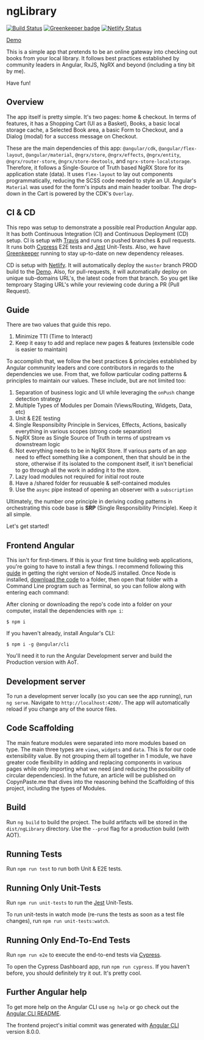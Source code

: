 # ngLibrary

[![Build Status](https://travis-ci.com/mrWh1te/ngLibrary.svg?branch=master)](https://travis-ci.com/mrWh1te/ngLibrary) [![Greenkeeper badge](https://badges.greenkeeper.io/mrWh1te/ngLibrary.svg)](https://greenkeeper.io/) [![Netlify Status](https://api.netlify.com/api/v1/badges/c41968d0-1b4e-4a0d-91a3-bdfec3f32305/deploy-status)](https://app.netlify.com/sites/nglibrary-demo/deploys)

[Demo](http://nglibrary-demo.netlify.com)

This is a simple app that pretends to be an online gateway into checking out books from your local library. It follows best practices established by community leaders in Angular, RxJS, NgRX and beyond (including a tiny bit by me).

Have fun!

## Overview

The app itself is pretty simple. It's two pages: home & checkout. In terms of features, it has a Shopping Cart (UI as a Basket), Books, a basic local storage cache, a Selected Book area, a basic Form to Checkout, and a Dialog (modal) for a success message on Checkout.

These are the main dependencies of this app: `@angular/cdk`, `@angular/flex-layout`, `@angular/material`, `@ngrx/store`, `@ngrx/effects`, `@ngrx/entity`, `@ngrx/router-store`, `@ngrx/store-devtools`, and `ngrx-store-localstorage`. Therefore, it follows a Single-Source of Truth based NgRX Store for its application state (data). It uses `flex-layout` to lay out components programmatically, reducing the SCSS code needed to style an UI. Angular's `Material` was used for the form's inputs and main header toolbar. The drop-down in the Cart is powered by the CDK's `Overlay`. 

## CI & CD

This repo was setup to demonstrate a possible real Production Angular app. It has both Continuous Integration (CI) and Continuous Deployment (CD) setup. CI is setup with [Travis](https://travis-ci.com) and runs on pushed branches & pull requests. It runs both [Cypress](https://cypress.io) E2E tests and [Jest](https://jestjs.io/) Unit-Tests. Also, we have [Greenkeeper](https://greenkeeper.io/) running to stay up-to-date on new dependency releases. 

CD is setup with [Netlify](https://netlify.com). It will automatically deploy the `master` branch PROD build to the [Demo](http://nglibrary-demo.netlify.com). Also, for pull-requests, it will automatically deploy on unique sub-domains URL's, the latest code from that branch. So you get like temproary Staging URL's while your reviewing code during a PR (Pull Request).

## Guide 

There are two values that guide this repo.

1) Minimize TTI (Time to Interact)
2) Keep it easy to add and replace new pages & features (extensible code is easier to maintain)

To accomplish that, we follow the best practices & principles established by Angular community leaders and core contributors in regards to the dependencies we use. From that, we follow particular coding patterns & principles to maintain our values. These include, but are not limited too: 

1) Separation of business logic and UI while leveraging the `onPush` change detection strategy
2) Multiple Types of Modules per Domain (Views/Routing, Widgets, Data, etc)
3) Unit & E2E testing
4) Single Responsibilty Principle in Services, Effects, Actions, basically everything in various scopes (strong code separation)
5) NgRX Store as Single Source of Truth in terms of upstream vs downstream logic
6) Not everything needs to be in NgRX Store. If various parts of an app need to effect something like a component, then that should be in the store, otherwise if its isolated to the component itself, it isn't beneficial to go through all the work in adding it to the store.
7) Lazy load modules not required for initial root route 
8) Have a /shared folder for reusuable & self-contained modules
9) Use the `async` pipe instead of opening an observer with a `subscription`

Ultimately, the number one principle in deriving coding patterns in orchestrating this code base is **SRP** (Single Responsibility Principle). Keep it all simple.

Let's get started!

## Frontend Angular

This isn't for first-timers. If this is your first time building web applications, you're going to have to install a few things. I recommend following this [guide](https://angular.io/guide/setup-local) in getting the right version of NodeJS installed. Once Node is installed, [download the code](https://github.com/mrWh1te/ngLibrary/archive/master.zip) to a folder, then open that folder with a Command Line program such as Terminal, so you can follow along with entering each command:


After cloning or downloading the repo's code into a folder on your computer, install the dependencies with `npm i`:
```
$ npm i
```

If you haven't already, install Angular's CLI:
```
$ npm i -g @angular/cli
```

You'll need it to run the Angular Development server and build the Production version with AoT.

## Development server

To run a development server locally (so you can see the app running), run `ng serve`. Navigate to `http://localhost:4200/`. The app will automatically reload if you change any of the source files.

## Code Scaffolding

The main feature modules were separated into more modules based on type. The main three types are `views`, `widgets` and `data`. This is for our code extensibility value. By not grouping them all together in 1 module, we have greater code flexibility in adding and replacing components in various pages while only importing what we need (and reducing the possibility of circular dependencies). In the future, an article will be published on CopynPaste.me that dives into the reasoning behind the Scaffolding of this project, including the types of Modules.

## Build

Run `ng build` to build the project. The build artifacts will be stored in the `dist/ngLibrary` directory. Use the `--prod` flag for a production build (with AOT).

## Running Tests

Run `npm run test` to run both Unit & E2E tests.

## Running Only Unit-Tests

Run `npm run unit-tests` to run the [Jest](https://jestjs.io/) Unit-Tests. 

To run unit-tests in watch mode (re-runs the tests as soon as a test file changes), run `npm run unit-tests:watch`.

## Running Only End-To-End Tests

Run `npm run e2e` to execute the end-to-end tests via [Cypress](https://cypress.io).

To open the Cypress Dashboard app, run `npm run cypress`. If you haven't before, you should definitely try it out. It's pretty cool.

## Further Angular help

To get more help on the Angular CLI use `ng help` or go check out the [Angular CLI README](https://github.com/angular/angular-cli/blob/master/README.md).

The frontend project's initial commit was generated with [Angular CLI](https://github.com/angular/angular-cli) version 8.0.0.

